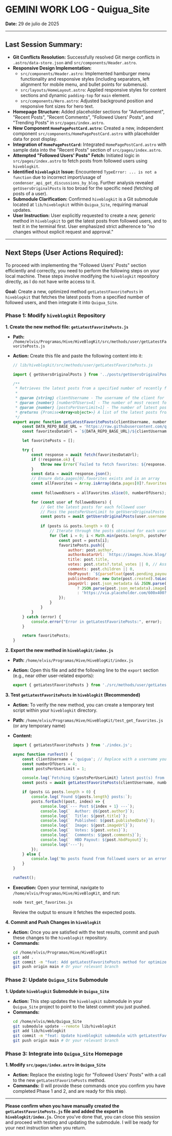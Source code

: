 # GEMINI WORK LOG - Quigua_Site

**Date:** 29 de julio de 2025

---

## Last Session Summary:

*   **Git Conflicts Resolution:** Successfully resolved Git merge conflicts in `.astro/data-store.json` and `src/components/Header.astro`.
*   **Responsive Design Implementation:**
    *   `src/components/Header.astro`: Implemented hamburger menu functionality and responsive styles (including separators, left alignment for mobile menu, and bullet points for submenus).
    *   `src/layouts/HomeLayout.astro`: Applied responsive styles for content sections and dynamic `padding-top` for `main` element.
    *   `src/components/Hero.astro`: Adjusted background position and responsive font sizes for hero text.
*   **Homepage Structure:** Added placeholder sections for "Advertisement", "Recent Posts", "Recent Comments", "Followed Users' Posts", and "Trending Posts" in `src/pages/index.astro`.
*   **New Component `HomePagePostCard.astro`:** Created a new, independent component `src/components/HomePagePostCard.astro` with placeholder data for post display.
*   **Integration of `HomePagePostCard`:** Integrated `HomePagePostCard.astro` with sample data into the "Recent Posts" section of `src/pages/index.astro`.
*   **Attempted "Followed Users' Posts" Fetch:** Initiated logic in `src/pages/index.astro` to fetch posts from followed users using `hiveblogkit`.
*   **Identified `hiveblogkit` Issue:** Encountered `TypeError: ... is not a function` due to incorrect import/usage of `condenser_api_get_discussions_by_blog`. Further analysis revealed `getUsersOriginalPosts` is too broad for the specific need (fetching *all* posts of a user).
*   **Submodule Clarification:** Confirmed `hiveblogkit` is a Git submodule located at `lib/hiveblogkit` within `Quigua_Site`, requiring manual updates.
*   **User Instruction:** User explicitly requested to create a *new, generic* method in `hiveblogkit` to get the latest posts from followed users, and to test it in the terminal first. User emphasized strict adherence to "no changes without explicit request and approval."

---

## Next Steps (User Actions Required):

To proceed with implementing the "Followed Users' Posts" section efficiently and correctly, you need to perform the following steps on your local machine. These steps involve modifying the `hiveblogkit` repository directly, as I do not have write access to it.

**Goal:** Create a new, optimized method `getLatestFavoritePosts` in `hiveblogkit` that fetches the latest posts from a specified number of followed users, and then integrate it into `Quigua_Site`.

### **Phase 1: Modify `hiveblogkit` Repository**

**1. Create the new method file: `getLatestFavoritePosts.js`**

*   **Path:** `/home/elvis/Programas/Hive/HiveBlogKit/src/methods/user/getLatestFavoritePosts.js`
*   **Action:** Create this file and paste the following content into it:

    ```javascript
    // lib/hiveblogkit/src/methods/user/getLatestFavoritePosts.js

    import { getUsersOriginalPosts } from '../posts/getUsersOriginalPosts.js';

    /**
     * Retrieves the latest posts from a specified number of recently followed users.
     *
     * @param {string} clientUsername - The username of the client for whom to fetch favorite posts.
     * @param {number} [numberOfUsers=4] - The number of most recent followed users to get posts from.
     * @param {number} [postsPerUserLimit=1] - The number of latest posts to retrieve per user.
     * @returns {Promise<Array<object>>} A list of the latest posts from followed users, formatted for HomePagePostCard.
     */
    export async function getLatestFavoritePosts(clientUsername, numberOfUsers = 4, postsPerUserLimit = 1) {
        const DATA_REPO_BASE_URL = 'https://raw.githubusercontent.com/quigua/hived-static-content/main/data';
        const favoritesDataUrl = `${DATA_REPO_BASE_URL}/${clientUsername}/favorites.json`;

        let favoritePosts = [];

        try {
            const response = await fetch(favoritesDataUrl);
            if (!response.ok) {
                throw new Error(`Failed to fetch favorites: ${response.statusText}`);
            }
            const data = await response.json();
            // Ensure data.pages[0].favorites exists and is an array
            const allFavorites = Array.isArray(data.pages[0]?.favorites) ? data.pages[0].favorites : [];
            
            const followedUsers = allFavorites.slice(0, numberOfUsers); // Get the N most recent followed users

            for (const user of followedUsers) {
                // Get the latest posts for each followed user
                // Pass the postsPerUserLimit to getUsersOriginalPosts
                const posts = await getUsersOriginalPosts(user.username, postsPerUserLimit);
                
                if (posts && posts.length > 0) {
                    // Iterate through the posts obtained for each user up to postsPerUserLimit
                    for (let i = 0; i < Math.min(posts.length, postsPerUserLimit); i++) {
                        const post = posts[i];
                        favoritePosts.push({
                            author: post.author,
                            authorAvatarUrl: `https://images.hive.blog/u/${post.author}/avatar`,
                            title: post.title,
                            votes: post.stats?.total_votes || 0, // Assuming stats.total_votes exists
                            comments: post.children || 0,
                            hbdPayout: `${parseFloat(post.pending_payout_value || post.total_payout_value || "0").toFixed(2)} HBD`,
                            publishedDate: new Date(post.created).toLocaleDateString(),
                            imageUrl: post.json_metadata && JSON.parse(post.json_metadata).image && JSON.parse(post.json_metadata).image.length > 0
                                ? JSON.parse(post.json_metadata).image[0]
                                : 'https://via.placeholder.com/600x400?text=No+Image',
                        });
                    }
                }
            }
        } catch (error) {
            console.error("Error in getLatestFavoritePosts:", error);
        }

        return favoritePosts;
    }
    ```

**2. Export the new method in `hiveblogkit/index.js`**

*   **Path:** `/home/elvis/Programas/Hive/HiveBlogKit/index.js`
*   **Action:** Open this file and add the following line to the `export` section (e.g., near other user-related exports):

    ```javascript
    export { getLatestFavoritePosts } from './src/methods/user/getLatestFavoritePosts.js';
    ```

**3. Test `getLatestFavoritePosts` in `hiveblogkit` (Recommended)**

*   **Action:** To verify the new method, you can create a temporary test script within your `hiveblogkit` directory.
*   **Path:** `/home/elvis/Programas/Hive/HiveBlogKit/test_get_favorites.js` (or any temporary name)
*   **Content:**

    ```javascript
    import { getLatestFavoritePosts } from './index.js';

    async function runTest() {
        const clientUsername = 'quigua'; // Replace with a username you follow
        const numberOfUsers = 4;
        const postsPerUserLimit = 1;

        console.log(`Fetching ${postsPerUserLimit} latest post(s) from ${numberOfUsers} most recent followed users of @${clientUsername}...`);
        const posts = await getLatestFavoritePosts(clientUsername, numberOfUsers, postsPerUserLimit);

        if (posts && posts.length > 0) {
            console.log(`Found ${posts.length} posts:`);
            posts.forEach((post, index) => {
                console.log(`--- Post ${index + 1} ---`);
                console.log(`  Author: @${post.author}`);
                console.log(`  Title: ${post.title}`);
                console.log(`  Published: ${post.publishedDate}`);
                console.log(`  Image: ${post.imageUrl}`);
                console.log(`  Votes: ${post.votes}`);
                console.log(`  Comments: ${post.comments}`);
                console.log(`  HBD Payout: ${post.hbdPayout}`);
                console.log('---');
            });
        } else {
            console.log('No posts found from followed users or an error occurred.');
        }
    }

    runTest();
    ```
*   **Execution:** Open your terminal, navigate to `/home/elvis/Programas/Hive/HiveBlogKit`, and run:
    ```bash
    node test_get_favorites.js
    ```
    Review the output to ensure it fetches the expected posts.

**4. Commit and Push Changes in `hiveblogkit`**

*   **Action:** Once you are satisfied with the test results, commit and push these changes to the `hiveblogkit` repository.
*   **Commands:**
    ```bash
    cd /home/elvis/Programas/Hive/HiveBlogKit
    git add .
    git commit -m "feat: Add getLatestFavoritePosts method for optimized fetching"
    git push origin main # Or your relevant branch
    ```

### **Phase 2: Update `Quigua_Site` Submodule**

**1. Update `hiveblogkit` Submodule in `Quigua_Site`**

*   **Action:** This step updates the `hiveblogkit` submodule in your `Quigua_Site` project to point to the latest commit you just pushed.
*   **Commands:**
    ```bash
    cd /home/elvis/Web/Quigua_Site
    git submodule update --remote lib/hiveblogkit
    git add lib/hiveblogkit
    git commit -m "feat: Update hiveblogkit submodule with getLatestFavoritePosts"
    git push origin main # Or your relevant branch
    ```

### **Phase 3: Integrate into `Quigua_Site` Homepage**

**1. Modify `src/pages/index.astro` in `Quigua_Site`**

*   **Action:** Replace the existing logic for "Followed Users' Posts" with a call to the new `getLatestFavoritePosts` method.
*   **Commands:** (I will provide these commands once you confirm you have completed Phase 1 and 2, and are ready for this step).

---

**Please confirm when you have manually created the `getLatestFavoritePosts.js` file and added the export in `hiveblogkit/index.js`.** Once you've done that, you can close this session and proceed with testing and updating the submodule. I will be ready for your next instruction when you return.

